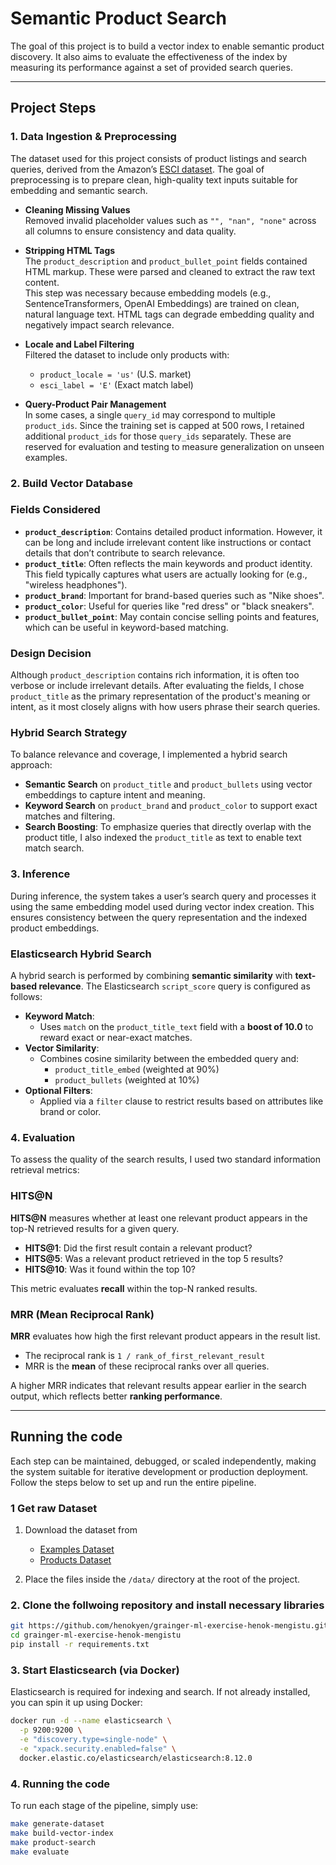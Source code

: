 # Semantic Product Search

The goal of this project is to build a vector index to enable semantic product discovery. It also aims to evaluate the effectiveness of the index by measuring its performance against a set of provided search queries.

---


##  Project Steps

### 1. Data Ingestion & Preprocessing
The dataset used for this project consists of product listings and search queries, derived from the Amazon’s [ESCI dataset](https://github.com/amazon-science/esci-data). The goal of preprocessing is to prepare clean, high-quality text inputs suitable for embedding and semantic search.

- **Cleaning Missing Values**  
  Removed invalid placeholder values such as `"", "nan", "none"` across all columns to ensure consistency and data quality.

- **Stripping HTML Tags**  
  The `product_description` and `product_bullet_point` fields contained HTML markup. These were parsed and cleaned to extract the raw text content.  
  This step was necessary because embedding models (e.g., SentenceTransformers, OpenAI Embeddings) are trained on clean, natural language text. HTML tags can degrade embedding quality and negatively impact search relevance.

- **Locale and Label Filtering**  
  Filtered the dataset to include only products with:
  - `product_locale = 'us'` (U.S. market)
  - `esci_label = 'E'` (Exact match label)

- **Query-Product Pair Management**  
  In some cases, a single `query_id` may correspond to multiple `product_ids`. Since the training set is capped at 500 rows, I retained additional `product_ids` for those `query_ids` separately. These are reserved for evaluation and testing to measure generalization on unseen examples.


### 2. Build Vector Database

###  Fields Considered

- **`product_description`**: Contains detailed product information. However, it can be long and include irrelevant content like instructions or contact details that don’t contribute to search relevance.
- **`product_title`**: Often reflects the main keywords and product identity. This field typically captures what users are actually looking for (e.g., "wireless headphones").
- **`product_brand`**: Important for brand-based queries such as "Nike shoes".
- **`product_color`**: Useful for queries like "red dress" or "black sneakers".
- **`product_bullet_point`**: May contain concise selling points and features, which can be useful in keyword-based matching.

###  Design Decision

Although `product_description` contains rich information, it is often too verbose or include irrelevant details. After evaluating the fields, I chose `product_title` as the primary representation of the product's meaning or intent, as it most closely aligns with how users phrase their search queries.

### Hybrid Search Strategy

To balance relevance and coverage, I implemented a hybrid search approach:

- **Semantic Search** on `product_title` and `product_bullets` using vector embeddings to capture intent and meaning.
- **Keyword Search** on `product_brand` and `product_color` to support exact matches and filtering.
- **Search Boosting**: To emphasize queries that directly overlap with the product title, I also indexed the `product_title` as text to enable text match search.

### 3. Inference

During inference, the system takes a user’s search query and processes it using the same embedding model used during vector index creation. This ensures consistency between the query representation and the indexed product embeddings.


### Elasticsearch Hybrid Search

A hybrid search is performed by combining **semantic similarity** with **text-based relevance**. The Elasticsearch `script_score` query is configured as follows:

- **Keyword Match**:
  - Uses `match` on the `product_title_text` field with a **boost of 10.0** to reward exact or near-exact matches.
- **Vector Similarity**:
  - Combines cosine similarity between the embedded query and:
    - `product_title_embed` (weighted at 90%)
    - `product_bullets` (weighted at 10%)
- **Optional Filters**:
  - Applied via a `filter` clause to restrict results based on attributes like brand or color.

### 4. Evaluation

To assess the quality of the search results, I used two standard information retrieval metrics:

### HITS@N

**HITS@N** measures whether at least one relevant product appears in the top-N retrieved results for a given query.

- **HITS@1**: Did the first result contain a relevant product?
- **HITS@5**: Was a relevant product retrieved in the top 5 results?
- **HITS@10**: Was it found within the top 10?

This metric evaluates **recall** within the top-N ranked results.

### MRR (Mean Reciprocal Rank)

**MRR** evaluates how high the first relevant product appears in the result list.

- The reciprocal rank is `1 / rank_of_first_relevant_result`
- MRR is the **mean** of these reciprocal ranks over all queries.

A higher MRR indicates that relevant results appear earlier in the search output, which reflects better **ranking performance**.

---

## Running the code
Each step can be maintained, debugged, or scaled independently, making the system suitable for iterative development or production deployment. Follow the steps below to set up and run the entire pipeline.
### 1 Get raw Dataset
1. Download the dataset from 

    - [Examples Dataset](https://github.com/amazon-science/esci-data/blob/main/shopping_queries_dataset/shopping_queries_dataset_examples.parquet)
    - [Products Dataset](https://github.com/amazon-science/esci-data/blob/main/shopping_queries_dataset/shopping_queries_dataset_products.parquet)


2. Place the files inside the `/data/` directory at the root of the project.
### 2. Clone the follwoing repository and install necessary libraries

```bash
git https://github.com/henokyen/grainger-ml-exercise-henok-mengistu.git
cd grainger-ml-exercise-henok-mengistu
pip install -r requirements.txt
```

### 3. Start Elasticsearch (via Docker)
Elasticsearch is required for indexing and search. If not already installed, you can spin it up using Docker:
```bash
docker run -d --name elasticsearch \
  -p 9200:9200 \
  -e "discovery.type=single-node" \
  -e "xpack.security.enabled=false" \
  docker.elastic.co/elasticsearch/elasticsearch:8.12.0
```
### 4. Running the code
To run each stage of the pipeline, simply use:
```bash
make generate-dataset
make build-vector-index
make product-search
make evaluate
```